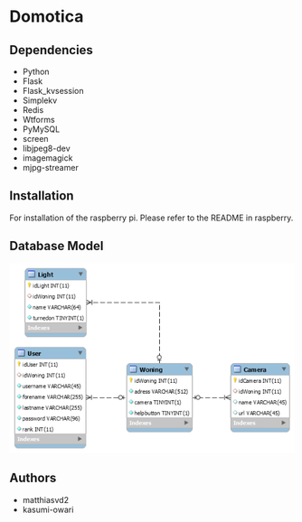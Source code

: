 # Domotica

## Dependencies

* Python
* Flask
* Flask_kvsession
* Simplekv
* Redis
* Wtforms
* PyMySQL
* screen
* libjpeg8-dev
* imagemagick
* mjpg-streamer

## Installation

For installation of the raspberry pi. Please refer to the README in raspberry.

## Database Model

![Database model](/database.png?raw=true)

## Authors
* matthiasvd2
* kasumi-owari
